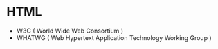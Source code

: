 # HTML
- W3C ( World Wide Web Consortium )
- WHATWG ( Web Hypertext Application Technology Working Group )
